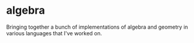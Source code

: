 algebra
=======

Bringing together a bunch of implementations of algebra and geometry in various languages that I've worked on.
